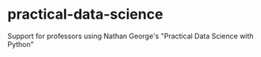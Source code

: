 # practical-data-science
Support for professors using Nathan George's "Practical Data Science with Python"
